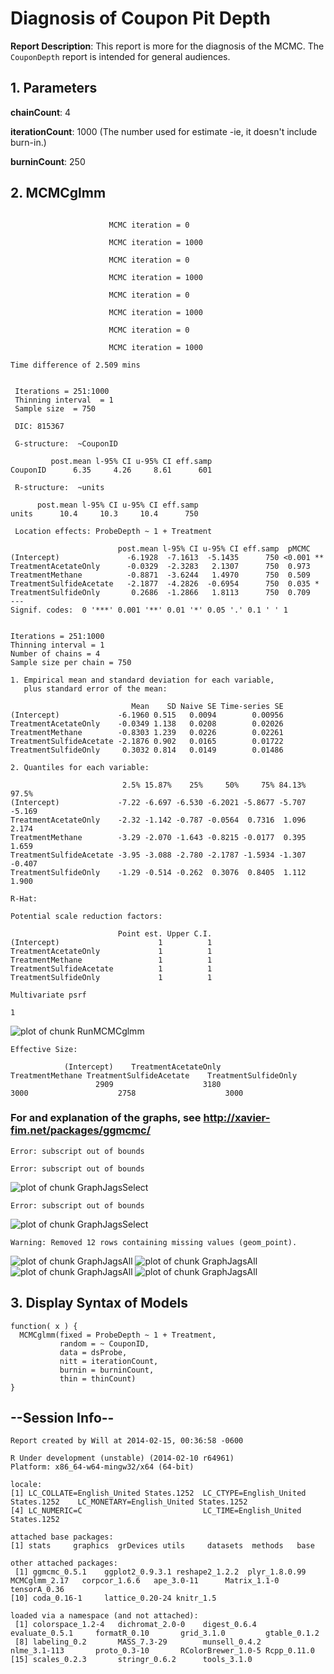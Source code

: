 <!-- Specify the report's official name, goal & description. -->
# Diagnosis of Coupon Pit Depth

**Report Description**: This report is more for the diagnosis of the MCMC.  The `CouponDepth` report is intended for general audiences.



<!-- Point knitr to the underlying code file so it knows where to look for the chunks. -->



<!-- Load the packages.  Suppress the output when loading packages. --> 



<!-- Load any Global Functions declared in the R file.  Suppress the output. --> 



<!-- Declare any global functions specific to a Rmd output.  Suppress the output. --> 



<!-- Load the dataset.   -->



<!-- Tweak the dataset.   -->



<!-- Prepare the parameters to be sent to the MCMC.   -->



## 1. Parameters
**chainCount**: 4

**iterationCount**: 1000 (The number used for estimate -ie, it doesn't include burn-in.)

**burninCount**: 250





## 2. MCMCglmm


```

                      MCMC iteration = 0

                      MCMC iteration = 1000

                      MCMC iteration = 0

                      MCMC iteration = 1000

                      MCMC iteration = 0

                      MCMC iteration = 1000

                      MCMC iteration = 0

                      MCMC iteration = 1000
```

```
Time difference of 2.509 mins
```

```

 Iterations = 251:1000
 Thinning interval  = 1
 Sample size  = 750 

 DIC: 815367 

 G-structure:  ~CouponID

         post.mean l-95% CI u-95% CI eff.samp
CouponID      6.35     4.26     8.61      601

 R-structure:  ~units

      post.mean l-95% CI u-95% CI eff.samp
units      10.4     10.3     10.4      750

 Location effects: ProbeDepth ~ 1 + Treatment 

                        post.mean l-95% CI u-95% CI eff.samp  pMCMC   
(Intercept)               -6.1928  -7.1613  -5.1435      750 <0.001 **
TreatmentAcetateOnly      -0.0329  -2.3283   2.1307      750  0.973   
TreatmentMethane          -0.8871  -3.6244   1.4970      750  0.509   
TreatmentSulfideAcetate   -2.1877  -4.2826  -0.6954      750  0.035 * 
TreatmentSulfideOnly       0.2686  -1.2866   1.8113      750  0.709   
---
Signif. codes:  0 '***' 0.001 '**' 0.01 '*' 0.05 '.' 0.1 ' ' 1
```

```

Iterations = 251:1000
Thinning interval = 1 
Number of chains = 4 
Sample size per chain = 750 

1. Empirical mean and standard deviation for each variable,
   plus standard error of the mean:

                           Mean    SD Naive SE Time-series SE
(Intercept)             -6.1960 0.515   0.0094        0.00956
TreatmentAcetateOnly    -0.0349 1.138   0.0208        0.02026
TreatmentMethane        -0.8303 1.239   0.0226        0.02261
TreatmentSulfideAcetate -2.1876 0.902   0.0165        0.01722
TreatmentSulfideOnly     0.3032 0.814   0.0149        0.01486

2. Quantiles for each variable:

                         2.5% 15.87%    25%     50%     75% 84.13%  97.5%
(Intercept)             -7.22 -6.697 -6.530 -6.2021 -5.8677 -5.707 -5.169
TreatmentAcetateOnly    -2.32 -1.142 -0.787 -0.0564  0.7316  1.096  2.174
TreatmentMethane        -3.29 -2.070 -1.643 -0.8215 -0.0177  0.395  1.659
TreatmentSulfideAcetate -3.95 -3.088 -2.780 -2.1787 -1.5934 -1.307 -0.407
TreatmentSulfideOnly    -1.29 -0.514 -0.262  0.3076  0.8405  1.112  1.900
```

```
R-Hat:
```

```
Potential scale reduction factors:

                        Point est. Upper C.I.
(Intercept)                      1          1
TreatmentAcetateOnly             1          1
TreatmentMethane                 1          1
TreatmentSulfideAcetate          1          1
TreatmentSulfideOnly             1          1

Multivariate psrf

1
```

![plot of chunk RunMCMCglmm](FigureDiagnosisRmd/RunMCMCglmm.png) 

```
Effective Size:
```

```
            (Intercept)    TreatmentAcetateOnly        TreatmentMethane TreatmentSulfideAcetate    TreatmentSulfideOnly 
                   2909                    3180                    3000                    2758                    3000 
```


### For and explanation of the graphs, see http://xavier-fim.net/packages/ggmcmc/

```
Error: subscript out of bounds
```

```
Error: subscript out of bounds
```

![plot of chunk GraphJagsSelect](FigureDiagnosisRmd/GraphJagsSelect1.png) 

```
Error: subscript out of bounds
```

![plot of chunk GraphJagsSelect](FigureDiagnosisRmd/GraphJagsSelect2.png) 



```
Warning: Removed 12 rows containing missing values (geom_point).
```

![plot of chunk GraphJagsAll](FigureDiagnosisRmd/GraphJagsAll1.png) ![plot of chunk GraphJagsAll](FigureDiagnosisRmd/GraphJagsAll2.png) ![plot of chunk GraphJagsAll](FigureDiagnosisRmd/GraphJagsAll3.png) ![plot of chunk GraphJagsAll](FigureDiagnosisRmd/GraphJagsAll4.png) 


## 3. Display Syntax of Models


```
function( x ) {
  MCMCglmm(fixed = ProbeDepth ~ 1 + Treatment,
           random = ~ CouponID,
           data = dsProbe, 
           nitt = iterationCount,
           burnin = burninCount,
           thin = thinCount)
}
```


## --Session Info--

```
Report created by Will at 2014-02-15, 00:36:58 -0600
```

```
R Under development (unstable) (2014-02-10 r64961)
Platform: x86_64-w64-mingw32/x64 (64-bit)

locale:
[1] LC_COLLATE=English_United States.1252  LC_CTYPE=English_United States.1252    LC_MONETARY=English_United States.1252
[4] LC_NUMERIC=C                           LC_TIME=English_United States.1252    

attached base packages:
[1] stats     graphics  grDevices utils     datasets  methods   base     

other attached packages:
 [1] ggmcmc_0.5.1    ggplot2_0.9.3.1 reshape2_1.2.2  plyr_1.8.0.99   MCMCglmm_2.17   corpcor_1.6.6   ape_3.0-11      Matrix_1.1-0    tensorA_0.36   
[10] coda_0.16-1     lattice_0.20-24 knitr_1.5      

loaded via a namespace (and not attached):
 [1] colorspace_1.2-4   dichromat_2.0-0    digest_0.6.4       evaluate_0.5.1     formatR_0.10       grid_3.1.0         gtable_0.1.2      
 [8] labeling_0.2       MASS_7.3-29        munsell_0.4.2      nlme_3.1-113       proto_0.3-10       RColorBrewer_1.0-5 Rcpp_0.11.0       
[15] scales_0.2.3       stringr_0.6.2      tools_3.1.0       
```


